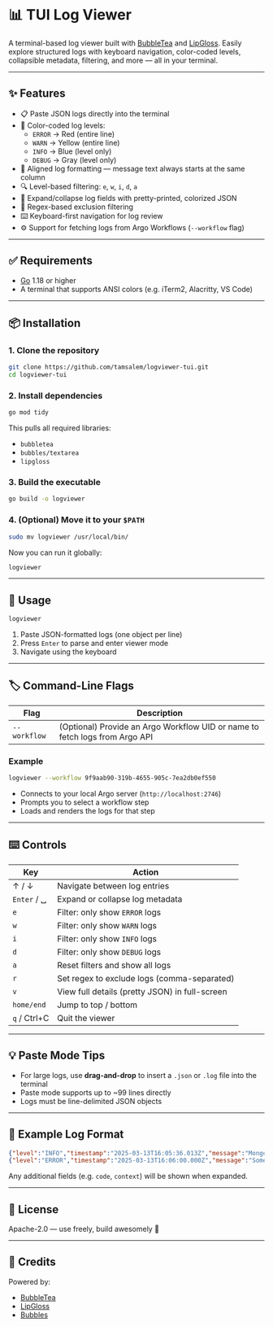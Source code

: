 # 📊 TUI Log Viewer

A terminal-based log viewer built with [BubbleTea](https://github.com/charmbracelet/bubbletea) and [LipGloss](https://github.com/charmbracelet/lipgloss). Easily explore structured logs with keyboard navigation, color-coded levels, collapsible metadata, filtering, and more — all in your terminal.

---

## ✨ Features

- 📋 Paste JSON logs directly into the terminal
- 🎨 Color-coded log levels:
  - `ERROR` → Red (entire line)
  - `WARN`  → Yellow (entire line)
  - `INFO`  → Blue (level only)
  - `DEBUG` → Gray (level only)
- 📐 Aligned log formatting — message text always starts at the same column
- 🔍 Level-based filtering: `e`, `w`, `i`, `d`, `a`
- 🔽 Expand/collapse log fields with pretty-printed, colorized JSON
- 🧠 Regex-based exclusion filtering
- ⌨️ Keyboard-first navigation for log review
- ⚙️ Support for fetching logs from Argo Workflows (`--workflow` flag)

---

## ✅ Requirements

- [Go](https://golang.org/doc/install) 1.18 or higher
- A terminal that supports ANSI colors (e.g. iTerm2, Alacritty, VS Code)

---

## 📦 Installation

### 1. Clone the repository

```bash
git clone https://github.com/tamsalem/logviewer-tui.git
cd logviewer-tui
```

### 2. Install dependencies

```bash
go mod tidy
```

This pulls all required libraries:
- `bubbletea`
- `bubbles/textarea`
- `lipgloss`

### 3. Build the executable

```bash
go build -o logviewer
```

### 4. (Optional) Move it to your `$PATH`

```bash
sudo mv logviewer /usr/local/bin/
```

Now you can run it globally:

```bash
logviewer
```

---

## 🚀 Usage

```bash
logviewer
```

1. Paste JSON-formatted logs (one object per line)
2. Press `Enter` to parse and enter viewer mode
3. Navigate using the keyboard

---

## 🏷️ Command-Line Flags

| Flag           | Description                                                                 |
|----------------|-----------------------------------------------------------------------------|
| `--workflow`   | (Optional) Provide an Argo Workflow UID or name to fetch logs from Argo API |

### Example

```bash
logviewer --workflow 9f9aab90-319b-4655-905c-7ea2db0ef550
```

- Connects to your local Argo server (`http://localhost:2746`)
- Prompts you to select a workflow step
- Loads and renders the logs for that step

---

## ⌨️ Controls

| Key         | Action                                           |
|-------------|--------------------------------------------------|
| ↑ / ↓       | Navigate between log entries                     |
| `Enter` / ␣ | Expand or collapse log metadata                  |
| `e`         | Filter: only show `ERROR` logs                   |
| `w`         | Filter: only show `WARN` logs                    |
| `i`         | Filter: only show `INFO` logs                    |
| `d`         | Filter: only show `DEBUG` logs                   |
| `a`         | Reset filters and show all logs                  |
| `r`         | Set regex to exclude logs (comma-separated)      |
| `v`         | View full details (pretty JSON) in full-screen   |
| `home/end`  | Jump to top / bottom                             |
| `q` / Ctrl+C| Quit the viewer                                  |

---

## 💡 Paste Mode Tips

- For large logs, use **drag-and-drop** to insert a `.json` or `.log` file into the terminal
- Paste mode supports up to ~99 lines directly
- Logs must be line-delimited JSON objects

---

## 🧾 Example Log Format

```json
{"level":"INFO","timestamp":"2025-03-13T16:05:36.013Z","message":"MongoDB initialized"}
{"level":"ERROR","timestamp":"2025-03-13T16:06:00.000Z","message":"Something failed","code":500}
```

Any additional fields (e.g. `code`, `context`) will be shown when expanded.

---

## 📜 License

Apache-2.0 — use freely, build awesomely 🚀

---

## 🙌 Credits

Powered by:

- [BubbleTea](https://github.com/charmbracelet/bubbletea)
- [LipGloss](https://github.com/charmbracelet/lipgloss)
- [Bubbles](https://github.com/charmbracelet/bubbles)
